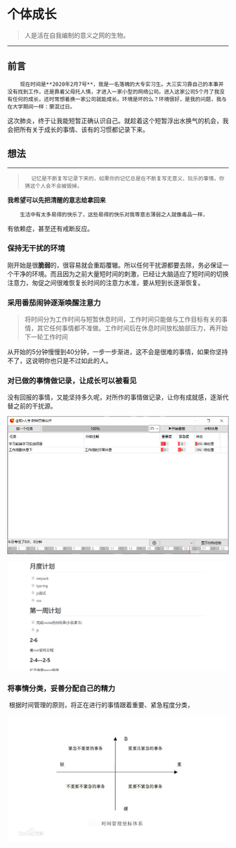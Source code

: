 # 个体成长

>  人是活在自我编制的意义之网的生物。

***

## 前言

   		现在时间是**2020年2月7号**，我是一名落魄的大专实习生。大三实习靠自己的本事并没有找到工作，还是靠着父母托人情，才进入一家小型的网络公司。进入这家公司5个月了我没有任何的成长，还时常想着换一家公司就能成长。环境是坏的么？环境很好，是我的问题，我与在大学期间一样：蒙混过日。

​		这次肺炎，终于让我能短暂正确认识自己。就趁着这个短暂浮出水换气的机会，我会把所有关于成长的事情、该有的习惯都记录下来。

## 想法

***

>  		记忆是不断复写记录下来的，如果你的记忆总是在不断复写无意义、玩乐的事情，你猜这个人会不会被毁掉。

**我希望可以先把清醒的意志给拿回来**

  		生活中有太多易得的快乐了，这些易得的快乐对我等意志薄弱之人就像毒品一样，

有依赖症，甚至还有戒断反应。

### 保持无干扰的环境

​	   刚开始是很**脆弱**的，很容易就会重蹈覆辙。所以任何干扰源都要去除，务必保证一个干净的环境。而且因为之前大量短时间的刺激，已经让大脑适应了短时间的切换注意力，匆促之间很难恢复长时间的注意力水准，要从短到长逐渐恢复。

### 采用番茄闹钟逐渐唤醒注意力

> 将时间分为工作时间与短暂休息时间，工作时间只能做与工作目标有关的事情，其它任何事情都不准做。工作时间后在休息时间放松脑部压力，再开始下一轮工作时间

从开始的5分钟慢慢到40分钟，一步一步渐进，这不会是很难的事情，如果你坚持不了，这说明你也只是不过如此的人。



### 对已做的事情做记录，让成长可以被看见

​          没有回报的事情，又能坚持多久呢，对所作的事情做记录，让你有成就感，逐渐代替之前的干扰源。

![](.\img\list.png)

![list2](.\img\list2.png)

### 将事情分类，妥善分配自己的精力

​		根据时间管理的原则，将正在进行的事情跟着重要、紧急程度分类，

![goun6](.\img\goun6.jpg)